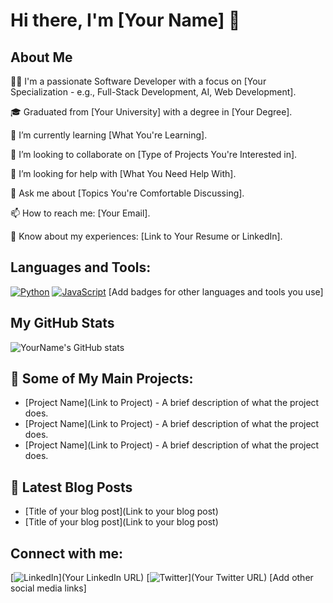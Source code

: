 # Hi there, I'm [Your Name] 👋

## About Me
👨‍💻 I'm a passionate Software Developer with a focus on [Your Specialization - e.g., Full-Stack Development, AI, Web Development].

🎓 Graduated from [Your University] with a degree in [Your Degree].

🌱 I’m currently learning [What You're Learning].

👯 I’m looking to collaborate on [Type of Projects You're Interested in].

🤔 I’m looking for help with [What You Need Help With].

💬 Ask me about [Topics You're Comfortable Discussing].

📫 How to reach me: [Your Email].

📄 Know about my experiences: [Link to Your Resume or LinkedIn].

## Languages and Tools:
[![Python](https://img.shields.io/badge/-Python-3776AB?style=flat-square&logo=Python&logoColor=white)](https://www.python.org/)
[![JavaScript](https://img.shields.io/badge/-JavaScript-F7DF1E?style=flat-square&logo=javascript&logoColor=black)](https://developer.mozilla.org/en-US/docs/Web/JavaScript)
[Add badges for other languages and tools you use]

## My GitHub Stats
![YourName's GitHub stats](https://github-readme-stats.vercel.app/api?username=Superont&show_icons=true&theme=radical)

## 🚀 Some of My Main Projects:
- [Project Name](Link to Project) - A brief description of what the project does.
- [Project Name](Link to Project) - A brief description of what the project does.
- [Project Name](Link to Project) - A brief description of what the project does.

## 📕 Latest Blog Posts
<!-- BLOG-POST-LIST:START -->
- [Title of your blog post](Link to your blog post)
- [Title of your blog post](Link to your blog post)
<!-- BLOG-POST-LIST:END -->

## Connect with me:
[![LinkedIn](https://img.shields.io/badge/-LinkedIn-0077B5?style=flat-square&logo=Linkedin&logoColor=white)](Your LinkedIn URL)
[![Twitter](https://img.shields.io/badge/-Twitter-1DA1F2?style=flat-square&logo=Twitter&logoColor=white)](Your Twitter URL)
[Add other social media links]
